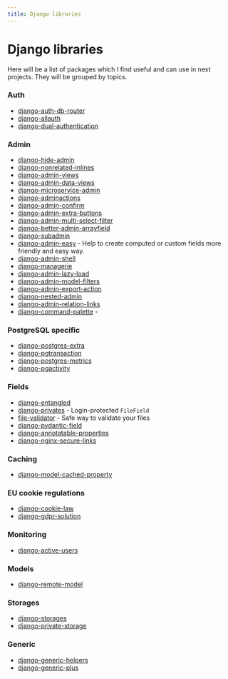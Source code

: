 ```yaml
---
title: Django libraries
---
```


# Django libraries

Here will be a list of packages which I find useful and can use in next projects.
They will be grouped by topics.

### Auth

- [django-auth-db-router](https://pypi.org/project/django-auth-db-router/)
- [django-allauth](https://pypi.org/project/django-allauth/)
- [django-dual-authentication](https://pypi.org/project/django-dual-authentication/)


### Admin

- [django-hide-admin](https://pypi.org/project/django-hide-admin/)
- [django-nonrelated-inlines](https://pypi.org/project/django-nonrelated-inlines/)
- [django-admin-views](https://pypi.org/project/django-admin-views/)
- [django-admin-data-views](https://pypi.org/project/django-admin-data-views/)
- [django-microservice-admin](https://pypi.org/project/django-microservice-admin/)
- [django-adminactions](https://pypi.org/project/django-adminactions/)
- [django-admin-confirm](https://pypi.org/project/django-admin-confirm/)
- [django-admin-extra-buttons](https://pypi.org/project/django-admin-extra-buttons/)
- [django-admin-multi-select-filter](https://pypi.org/project/django-admin-multi-select-filter/)
- [django-better-admin-arrayfield](https://pypi.org/project/django-better-admin-arrayfield/)
- [django-subadmin](https://pypi.org/project/django-subadmin/)
- [django-admin-easy](https://pypi.org/project/django-admin-easy/) - Help to create computed or custom fields more friendly and easy way.
- [django-admin-shell](https://pypi.org/project/django-admin-shell/)
- [django-managerie](https://pypi.org/project/django-managerie/)
- [django-admin-lazy-load](https://pypi.org/project/django-admin-lazy-load/)
- [django-admin-model-filters](https://pypi.org/project/django-admin-model-filters/)
- [django-admin-export-action](https://pypi.org/project/django-admin-export-action/)
- [django-nested-admin](https://pypi.org/project/django-nested-admin/)
- [django-admin-relation-links](https://pypi.org/project/django-admin-relation-links/)
- [django-command-palette](https://pypi.org/project/django-command-palette/) - 


### PostgreSQL specific

- [django-postgres-extra](https://pypi.org/project/django-postgres-extra/)
- [django-pgtransaction](https://pypi.org/project/django-pgtransaction/)
- [django-postgres-metrics](https://pypi.org/project/django-postgres-metrics/)
- [django-pgactivity](https://pypi.org/project/django-pgactivity/)


### Fields

- [django-entangled](https://github.com/jrief/django-entangled)
- [django-privates](https://pypi.org/project/django-privates/) - Login-protected `FileField`
- [file-validator](https://pypi.org/project/file-validator/) - Safe way to validate your files
- [django-pydantic-field](https://pypi.org/project/django-pydantic-field/)
- [django-annotatable-properties](https://pypi.org/project/django-annotatable-properties/)
- [django-nginx-secure-links](https://pypi.org/project/django-nginx-secure-links/)


### Caching

- [django-model-cached-property](https://pypi.org/project/django-model-cached-property/)


### EU cookie regulations

- [django-cookie-law](https://pypi.org/project/django-cookie-law/)
- [django-gdpr-solution](https://pypi.org/project/django-gdpr-solution/)


### Monitoring

- [django-active-users](https://pypi.org/project/django-active-users/)


### Models

- [django-remote-model](https://pypi.org/project/django-remote-model/)


### Storages

- [django-storages](https://pypi.org/project/django-storages/)
- [django-private-storage](https://pypi.org/project/django-private-storage/)


### Generic

- [django-generic-helpers](https://pypi.org/project/django-generic-helpers/)
- [django-generic-plus](https://pypi.org/project/django-generic-plus/)